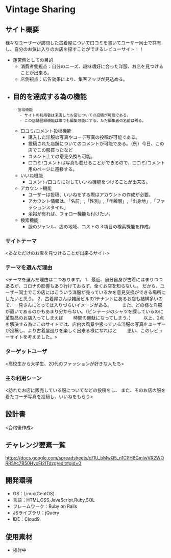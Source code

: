 # Vintage Sharing

## サイト概要
様々なユーザーが訪問した古着屋について口コミを書いてユーザー同士で共有し、自分のお気に入りのお店を探すことができるレビューサイト！！

- 運営側としての目的
   - 消費者側視点：自分のニーズ、趣味嗜好に合った洋服、お店を見つけることが出来る。
   - 店側視点：広告効果により、集客アップが見込める。
- 目的を達成する為の機能
   - 
      - 投稿機能
         - サイトの利用者は来店したお店についての投稿が可能である。
         - この店舗登録機能は誰でも編集可能にする。ただ編集者の名前は残る。
  - 口コミ/コメント投稿機能 
    - 購入した洋服の写真やコーデ写真の投稿が可能である。
    - 投稿された店舗についてのコメントが可能である。（例）今日、この店でこの服買ったなど
    - コメント上での意見交換も可能。
    - 口コミ/コメントは写真も載せることができるので、口コミ/コメント用のページに遷移する。
  - いいね機能
    - コメント/口コミに対していいね機能をつけることが出来る。
  - アカウント機能
    - ユーザーは投稿、いいねをする際はアカウントの作成が必要。
    - アカウント情報は、「名前」,「性別」,「年齢層」,「出身地」,「ファッションスタイル」
    - 余裕が有れば、フォロー機能も付けたい。
  - 検索機能 
    - 服のジャンル、店の地域、コストの３項目の検索機能を作成。
### サイトテーマ
<あなただけのお宝を見つけることが出来るサイト>

### テーマを選んだ理由
<テーマを選んだ理由は二つあります。
1．最近、自分自身が古着にはまりつつあるが、コロナの影響もあり行けておらず、全くお店を知らない。。
だから、ユーザー同士でこの店にはこういう洋服が売っているかを意見交換ができる場所にしたいと思う。
2．古着屋さんは雑居ビルの1テナントにあるお店も結構多いので、一見さんにとっては入りづらいイメージがある。
　　また、どの様な洋服が置いてあるのかもあまり分からない。（ビンテージのシャツを探しているのに革製品のお店入ってしまえば
　　時間の無駄になってしまう。）
　　以上、2点を解決する為にこのサイトでは、店内の風景や扱っている洋服の写真をユーザーが投稿し、より古着屋巡りを楽しく出来る様になればと
　　思い、このレビューサイトを考えました。>

### ターゲットユーザ
<高校生から大学生、20代のファッションが好きな人たち>

### 主な利用シーン
<訪れたお店に販売している服についてなどの投稿をし、
また、そのお店の服を着たコーデ写真を投稿し、いいねをもらう>

## 設計書
<合格後作成>

## チャレンジ要素一覧
<https://docs.google.com/spreadsheets/d/1U_bMwQ5_n1CPH8GmlwVR2WORR5hc7B50HyoEI2ITdzg/edit#gid=0>

## 開発環境
- OS：Linux(CentOS)
- 言語：HTML,CSS,JavaScript,Ruby,SQL
- フレームワーク：Ruby on Rails
- JSライブラリ：jQuery
- IDE：Cloud9

## 使用素材
- 検討中
